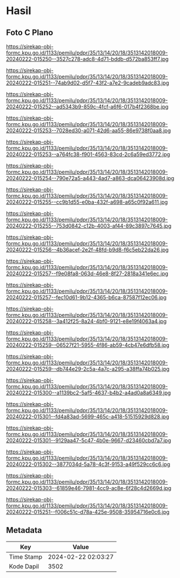 # Hasil

## Foto C Plano

https://sirekap-obj-formc.kpu.go.id/1133/pemilu/pdpr/35/13/14/20/18/3513142018009-20240222-015250--3527c278-adc8-4d71-bddb-d572ba853ff7.jpg

https://sirekap-obj-formc.kpu.go.id/1133/pemilu/pdpr/35/13/14/20/18/3513142018009-20240222-015251--74ab9d02-d5f7-43f2-a7e2-9cadeb9adc83.jpg

https://sirekap-obj-formc.kpu.go.id/1133/pemilu/pdpr/35/13/14/20/18/3513142018009-20240222-015252--ad5343b9-859c-4fcf-a6f6-017b4f2368be.jpg

https://sirekap-obj-formc.kpu.go.id/1133/pemilu/pdpr/35/13/14/20/18/3513142018009-20240222-015253--7028ed30-a071-42d6-aa55-86e9738f0aa8.jpg

https://sirekap-obj-formc.kpu.go.id/1133/pemilu/pdpr/35/13/14/20/18/3513142018009-20240222-015253--a764fc38-f901-4563-83cd-2c6a59ed3772.jpg

https://sirekap-obj-formc.kpu.go.id/1133/pemilu/pdpr/35/13/14/20/18/3513142018009-20240222-015254--790e72a5-a443-4ad7-a863-dca06423908d.jpg

https://sirekap-obj-formc.kpu.go.id/1133/pemilu/pdpr/35/13/14/20/18/3513142018009-20240222-015255--cc9b1d55-e0ba-432f-a698-a65c0f92a611.jpg

https://sirekap-obj-formc.kpu.go.id/1133/pemilu/pdpr/35/13/14/20/18/3513142018009-20240222-015255--753d0842-c12b-4003-af44-89c3897c7645.jpg

https://sirekap-obj-formc.kpu.go.id/1133/pemilu/pdpr/35/13/14/20/18/3513142018009-20240222-015256--4b36acef-2e2f-48fd-b9d8-f6c5eb22da26.jpg

https://sirekap-obj-formc.kpu.go.id/1133/pemilu/pdpr/35/13/14/20/18/3513142018009-20240222-015257--f9e08fa8-063d-46e8-8f27-2818a341e6ec.jpg

https://sirekap-obj-formc.kpu.go.id/1133/pemilu/pdpr/35/13/14/20/18/3513142018009-20240222-015257--fec10d61-9b12-4365-b6ca-87587f12ec06.jpg

https://sirekap-obj-formc.kpu.go.id/1133/pemilu/pdpr/35/13/14/20/18/3513142018009-20240222-015258--3a412f25-8a24-4bf0-9121-e8e19f4063a4.jpg

https://sirekap-obj-formc.kpu.go.id/1133/pemilu/pdpr/35/13/14/20/18/3513142018009-20240222-015259--06527f21-5955-4f86-ab59-4cb47e6dfb58.jpg

https://sirekap-obj-formc.kpu.go.id/1133/pemilu/pdpr/35/13/14/20/18/3513142018009-20240222-015259--db744e29-2c5a-4a7c-a295-a38ffa74b025.jpg

https://sirekap-obj-formc.kpu.go.id/1133/pemilu/pdpr/35/13/14/20/18/3513142018009-20240222-015300--a1139bc2-5af5-4637-b4b2-a4ad0a8a6349.jpg

https://sirekap-obj-formc.kpu.go.id/1133/pemilu/pdpr/35/13/14/20/18/3513142018009-20240222-015301--fd4a83ad-5699-465c-a418-51515929d828.jpg

https://sirekap-obj-formc.kpu.go.id/1133/pemilu/pdpr/35/13/14/20/18/3513142018009-20240222-015301--9129aa47-5c47-4b0e-9667-d23460cbd7a7.jpg

https://sirekap-obj-formc.kpu.go.id/1133/pemilu/pdpr/35/13/14/20/18/3513142018009-20240222-015302--3877034d-5a78-4c3f-9153-a49f529cc6c6.jpg

https://sirekap-obj-formc.kpu.go.id/1133/pemilu/pdpr/35/13/14/20/18/3513142018009-20240222-015303--61859e46-7981-4cc9-ac8e-6f28c4d2669d.jpg

https://sirekap-obj-formc.kpu.go.id/1133/pemilu/pdpr/35/13/14/20/18/3513142018009-20240222-015251--f006c51c-d78a-425e-9508-35954716e0c6.jpg


## Metadata

| Key        | Value               |
| ---------- | ------------------- |
| Time Stamp | 2024-02-22 02:03:27 |
| Kode Dapil | 3502                |



